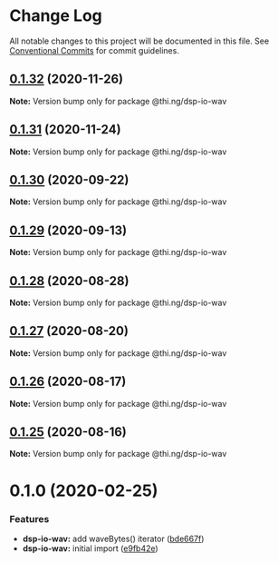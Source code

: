 # Change Log

All notable changes to this project will be documented in this file.
See [Conventional Commits](https://conventionalcommits.org) for commit guidelines.

## [0.1.32](https://github.com/thi-ng/umbrella/compare/@thi.ng/dsp-io-wav@0.1.31...@thi.ng/dsp-io-wav@0.1.32) (2020-11-26)

**Note:** Version bump only for package @thi.ng/dsp-io-wav





## [0.1.31](https://github.com/thi-ng/umbrella/compare/@thi.ng/dsp-io-wav@0.1.30...@thi.ng/dsp-io-wav@0.1.31) (2020-11-24)

**Note:** Version bump only for package @thi.ng/dsp-io-wav





## [0.1.30](https://github.com/thi-ng/umbrella/compare/@thi.ng/dsp-io-wav@0.1.29...@thi.ng/dsp-io-wav@0.1.30) (2020-09-22)

**Note:** Version bump only for package @thi.ng/dsp-io-wav





## [0.1.29](https://github.com/thi-ng/umbrella/compare/@thi.ng/dsp-io-wav@0.1.28...@thi.ng/dsp-io-wav@0.1.29) (2020-09-13)

**Note:** Version bump only for package @thi.ng/dsp-io-wav





## [0.1.28](https://github.com/thi-ng/umbrella/compare/@thi.ng/dsp-io-wav@0.1.27...@thi.ng/dsp-io-wav@0.1.28) (2020-08-28)

**Note:** Version bump only for package @thi.ng/dsp-io-wav





## [0.1.27](https://github.com/thi-ng/umbrella/compare/@thi.ng/dsp-io-wav@0.1.26...@thi.ng/dsp-io-wav@0.1.27) (2020-08-20)

**Note:** Version bump only for package @thi.ng/dsp-io-wav





## [0.1.26](https://github.com/thi-ng/umbrella/compare/@thi.ng/dsp-io-wav@0.1.25...@thi.ng/dsp-io-wav@0.1.26) (2020-08-17)

**Note:** Version bump only for package @thi.ng/dsp-io-wav





## [0.1.25](https://github.com/thi-ng/umbrella/compare/@thi.ng/dsp-io-wav@0.1.24...@thi.ng/dsp-io-wav@0.1.25) (2020-08-16)

**Note:** Version bump only for package @thi.ng/dsp-io-wav





# 0.1.0 (2020-02-25)


### Features

* **dsp-io-wav:** add waveBytes() iterator ([bde667f](https://github.com/thi-ng/umbrella/commit/bde667fe4b08f03a7bbf4fa95d8e71c296d5bfb7))
* **dsp-io-wav:** initial import ([e9fb42e](https://github.com/thi-ng/umbrella/commit/e9fb42e5cb260997ff38055e713aebd82aaf3843))
